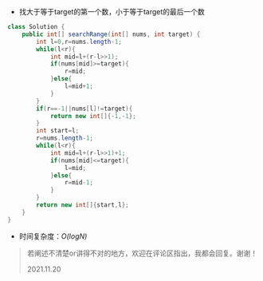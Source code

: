 * 找大于等于target的第一个数，小于等于target的最后一个数

``` java
class Solution {
    public int[] searchRange(int[] nums, int target) {
        int l=0,r=nums.length-1;
        while(l<r){
            int mid=l+(r-l>>1);
            if(nums[mid]>=target){
                r=mid;
            }else{
                l=mid+1;
            }
        }
        if(r==-1||nums[l]!=target){
            return new int[]{-1,-1};
        }
        int start=l;
        r=nums.length-1;
        while(l<r){
            int mid=l+(r-l>>1)+1;
            if(nums[mid]<=target){
                l=mid;
            }else{
                r=mid-1;
            }
        }
        return new int[]{start,l};
    }
}
```

* 时间复杂度：*O(logN)*

>  若阐述不清楚or讲得不对的地方，欢迎在评论区指出，我都会回复。谢谢！ 
>
>  2021.11.20
